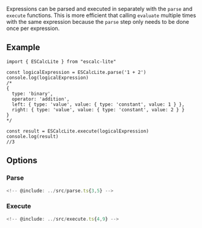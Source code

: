 
Expressions can be parsed and executed in separately with the `parse` and `execute` functions. This is more
efficient that calling `evaluate` multiple times with the same expression because the `parse` step only needs to
be done once per expression.

## Example

```tsx
import { ESCalcLite } from "escalc-lite"

const logicalExpression = ESCalcLite.parse('1 + 2')
console.log(logicalExpression)
/*
{
  type: 'binary',
  operator: 'addition',
  left: { type: 'value', value: { type: 'constant', value: 1 } },
  right: { type: 'value', value: { type: 'constant', value: 2 } }
}
*/

const result = ESCalcLite.execute(logicalExpression)
console.log(result)
//3
```

## Options

### Parse

```ts
<!-- @include: ../src/parse.ts{3,5} -->
```

### Execute

```ts
<!-- @include: ../src/execute.ts{4,9} -->
```

